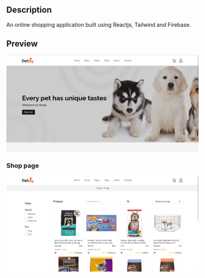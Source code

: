 ## Description

An online shopping application built using Reactjs, Tailwind and Firebase.

## Preview

![preview](./public/img/home.PNG)

### Shop page

![preview](./public/img/shop.PNG)
